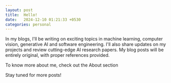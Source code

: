```yaml
---
layout: post
title:  Hello!
date:   2024-12-10 01:21:33 +0530
categories: personal
---
```


In my blogs, I'll be writing on exciting topics in machine learning, computer vision, generative AI and software engineering. I'll also share updates on my projects and review cutting-edge AI research papers. My blog posts will be entirely original, with proper references provided.

To know more about me, check out the About section

Stay tuned for more posts!